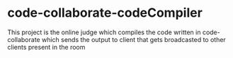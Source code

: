 # code-collaborate-codeCompiler
This project is the online judge which compiles the code written in code-collaborate which sends the output to client that gets broadcasted to other clients present in the room
